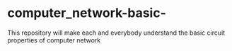 # computer_network-basic-
This repository will make each and everybody understand the basic circuit properties of computer network
